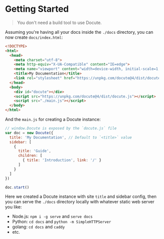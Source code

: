 # Getting Started

> You don't need a build tool to use Docute.

Assuming you're having all your docs inside the `./docs` directory, you can now create `docs/index.html`:

```html {8,11-12}
<!DOCTYPE>
<html>
  <head>
    <meta charset="utf-8">
    <meta http-equiv="X-UA-Compatible" content="IE=edge">
    <meta name="viewport" content="width=device-width, initial-scale=1, maximum-scale=1, user-scalable=0">
    <title>My Documentation</title>
    <link rel="stylesheet" href="https://unpkg.com/docute@4/dist/docute.css">
  </head>
  <body>
    <div id="docute"></div>
    <script src="https://unpkg.com/docute@4/dist/docute.js"></script>
    <script src="./main.js"></script>
  </body>
</html>
```

And the `main.js` for creating a Docute instance:

```js
// window.Docute is exposed by the `docute.js` file
var doc = new Docute({
  title: 'My Documentation', // Default to `<title>` value
  sidebar: [
    {
      title: 'Guide',
      children: [
        { title: 'Introduction', link: '/' }
      ]
    }
  ]
})

doc.start()
```

Here we created a Docute instance with site `title` and sidebar config, then you can serve the `./docs` directory locally with whatever static web server you like:

- Node.js: `npm i -g serve` and `serve docs`
- Python: `cd docs` and `python -m SimpleHTTPServer`
- golang: `cd docs` and `caddy`
- etc.
